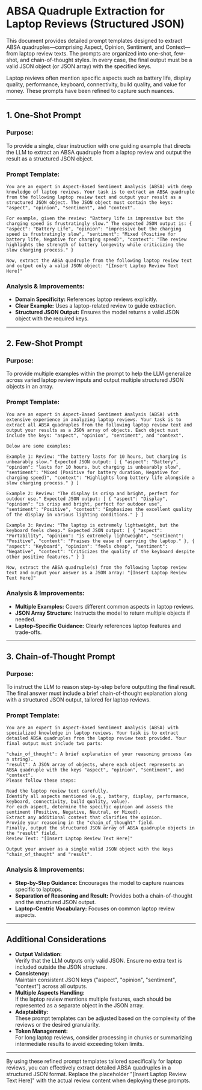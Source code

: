 # ABSA Quadruple Extraction for Laptop Reviews (Structured JSON)

This document provides detailed prompt templates designed to extract ABSA quadruples—comprising Aspect, Opinion, Sentiment, and Context—from laptop review texts. The prompts are organized into one-shot, few-shot, and chain-of-thought styles. In every case, the final output must be a valid JSON object (or JSON array) with the specified keys.

Laptop reviews often mention specific aspects such as battery life, display quality, performance, keyboard, connectivity, build quality, and value for money. These prompts have been refined to capture such nuances.

---

## 1. One-Shot Prompt

### Purpose:
To provide a single, clear instruction with one guiding example that directs the LLM to extract an ABSA quadruple from a laptop review and output the result as a structured JSON object.

### Prompt Template:
```
You are an expert in Aspect-Based Sentiment Analysis (ABSA) with deep knowledge of laptop reviews. Your task is to extract an ABSA quadruple from the following laptop review text and output your result as a structured JSON object. The JSON object must contain the keys: "aspect", "opinion", "sentiment", and "context".

For example, given the review: "Battery life is impressive but the charging speed is frustratingly slow." The expected JSON output is: { "aspect": "Battery Life", "opinion": "impressive but the charging speed is frustratingly slow", "sentiment": "Mixed (Positive for battery life, Negative for charging speed)", "context": "The review highlights the strength of battery longevity while criticizing the slow charging process." }

Now, extract the ABSA quadruple from the following laptop review text and output only a valid JSON object: "[Insert Laptop Review Text Here]"
```

### Analysis & Improvements:
- **Domain Specificity:** References laptop reviews explicitly.
- **Clear Example:** Uses a laptop-related review to guide extraction.
- **Structured JSON Output:** Ensures the model returns a valid JSON object with the required keys.

---

## 2. Few-Shot Prompt

### Purpose:
To provide multiple examples within the prompt to help the LLM generalize across varied laptop review inputs and output multiple structured JSON objects in an array.

### Prompt Template:
```
You are an expert in Aspect-Based Sentiment Analysis (ABSA) with extensive experience in analyzing laptop reviews. Your task is to extract all ABSA quadruples from the following laptop review text and output your results as a JSON array of objects. Each object must include the keys: "aspect", "opinion", "sentiment", and "context".

Below are some examples:

Example 1: Review: "The battery lasts for 10 hours, but charging is unbearably slow." Expected JSON output: [ { "aspect": "Battery", "opinion": "lasts for 10 hours, but charging is unbearably slow", "sentiment": "Mixed (Positive for battery duration, Negative for charging speed)", "context": "Highlights long battery life alongside a slow charging process." } ]

Example 2: Review: "The display is crisp and bright, perfect for outdoor use." Expected JSON output: [ { "aspect": "Display", "opinion": "is crisp and bright, perfect for outdoor use", "sentiment": "Positive", "context": "Emphasizes the excellent quality of the display in various lighting conditions." } ]

Example 3: Review: "The laptop is extremely lightweight, but the keyboard feels cheap." Expected JSON output: [ { "aspect": "Portability", "opinion": "is extremely lightweight", "sentiment": "Positive", "context": "Praises the ease of carrying the laptop." }, { "aspect": "Keyboard", "opinion": "feels cheap", "sentiment": "Negative", "context": "Criticizes the quality of the keyboard despite other positive features." } ]

Now, extract the ABSA quadruple(s) from the following laptop review text and output your answer as a JSON array: "[Insert Laptop Review Text Here]"
```

### Analysis & Improvements:
- **Multiple Examples:** Covers different common aspects in laptop reviews.
- **JSON Array Structure:** Instructs the model to return multiple objects if needed.
- **Laptop-Specific Guidance:** Clearly references laptop features and trade-offs.

---

## 3. Chain-of-Thought Prompt

### Purpose:
To instruct the LLM to reason step-by-step before outputting the final result. The final answer must include a brief chain-of-thought explanation along with a structured JSON output, tailored for laptop reviews.

### Prompt Template:
```
You are an expert in Aspect-Based Sentiment Analysis (ABSA) with specialized knowledge in laptop reviews. Your task is to extract detailed ABSA quadruples from the laptop review text provided. Your final output must include two parts:

"chain_of_thought": A brief explanation of your reasoning process (as a string).
"result": A JSON array of objects, where each object represents an ABSA quadruple with the keys "aspect", "opinion", "sentiment", and "context".
Please follow these steps:

Read the laptop review text carefully.
Identify all aspects mentioned (e.g., battery, display, performance, keyboard, connectivity, build quality, value).
For each aspect, determine the specific opinion and assess the sentiment (Positive, Negative, Neutral, or Mixed).
Extract any additional context that clarifies the opinion.
Provide your reasoning in the "chain_of_thought" field.
Finally, output the structured JSON array of ABSA quadruple objects in the "result" field.
Review Text: "[Insert Laptop Review Text Here]"

Output your answer as a single valid JSON object with the keys "chain_of_thought" and "result".
```

### Analysis & Improvements:
- **Step-by-Step Guidance:** Encourages the model to capture nuances specific to laptops.
- **Separation of Reasoning and Result:** Provides both a chain-of-thought and the structured JSON output.
- **Laptop-Centric Vocabulary:** Focuses on common laptop review aspects.

---

## Additional Considerations

- **Output Validation:**  
  Verify that the LLM outputs only valid JSON. Ensure no extra text is included outside the JSON structure.
- **Consistency:**  
  Maintain consistent JSON keys ("aspect", "opinion", "sentiment", "context") across all outputs.
- **Multiple Aspects Handling:**  
  If the laptop review mentions multiple features, each should be represented as a separate object in the JSON array.
- **Adaptability:**  
  These prompt templates can be adjusted based on the complexity of the reviews or the desired granularity.
- **Token Management:**  
  For long laptop reviews, consider processing in chunks or summarizing intermediate results to avoid exceeding token limits.

---

By using these refined prompt templates tailored specifically for laptop reviews, you can effectively extract detailed ABSA quadruples in a structured JSON format. Replace the placeholder "[Insert Laptop Review Text Here]" with the actual review content when deploying these prompts.


